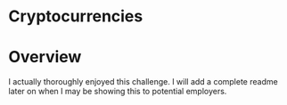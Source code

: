 # Cryptocurrencies

# Overview

I actually thoroughly enjoyed this challenge. I will add a complete readme later on when I may be showing this
to potential employers.
